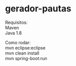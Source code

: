 # gerador-pautas

Requisitos:<br/>
Maven<br/>
Java 1.8

Como rodar:<br/>
mvn eclipse:eclipse<br/>
mvn clean install<br/>
mvn spring-boot:run
